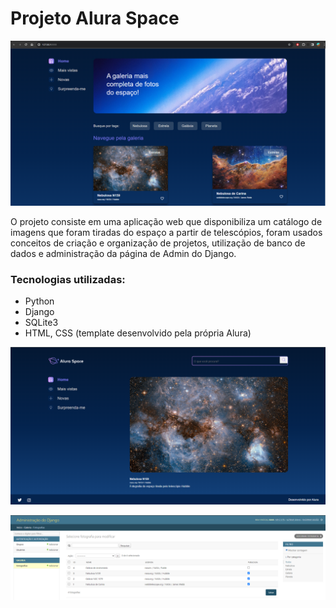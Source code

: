 # Projeto Alura Space

![index.html](static/assets/imagens/readme/alura-scape-ft1.png)

O projeto consiste em uma aplicação web que disponibiliza um catálogo de imagens que foram tiradas do espaço a partir de telescópios, foram usados conceitos de criação e organização 
de projetos, utilização de banco de dados e administração da página de Admin do Django.

### Tecnologias utilizadas:
* Python
* Django
* SQLite3
* HTML, CSS (template desenvolvido pela própria Alura)

![imagem.html](static/assets/imagens/readme/alura-scape-ft2.png)

![admin](static/assets/imagens/readme/alura-scape-ft3.png)